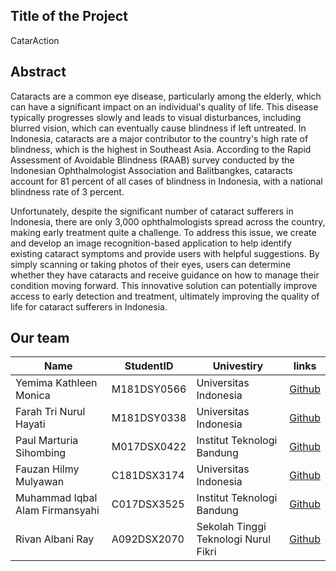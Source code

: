 ## Title of the Project 

CatarAction

## Abstract

Cataracts are a common eye disease, particularly among the elderly, which can have a significant impact on an individual's quality of life. This disease typically progresses slowly and leads to visual disturbances, including blurred vision, which can eventually cause blindness if left untreated. In Indonesia, cataracts are a major contributor to the country's high rate of blindness, which is the highest in Southeast Asia. According to the Rapid Assessment of Avoidable Blindness (RAAB) survey conducted by the Indonesian Ophthalmologist Association and Balitbangkes, cataracts account for 81 percent of all cases of blindness in Indonesia, with a national blindness rate of 3 percent.

Unfortunately, despite the significant number of cataract sufferers in Indonesia, there are only 3,000 ophthalmologists spread across the country, making early treatment quite a challenge. To address this issue, we create and develop an image recognition-based application to help identify existing cataract symptoms and provide users with helpful suggestions. By simply scanning or taking photos of their eyes, users can determine whether they have cataracts and receive guidance on how to manage their condition moving forward. This innovative solution can potentially improve access to early detection and treatment, ultimately improving the quality of life for cataract sufferers in Indonesia.

## Our team
|Name  | StudentID  | Univestiry |links |
|--|--|--|--|
| Yemima Kathleen Monica | M181DSY0566  |Universitas Indonesia |[Github](https://github.com/YemimaKathleen)|
| Farah Tri Nurul Hayati | M181DSY0338  |Universitas Indonesia |[Github](https://github.com/farahtrinrll)|
| Paul Marturia Sihombing | M017DSX0422  |Institut Teknologi Bandung |[Github](https://github.com/paulmsihombing)|
| Fauzan Hilmy Mulyawan | C181DSX3174  |Universitas Indonesia |[Github](https://github.com/FauzanHilmyMulyawan)|
| Muhammad Iqbal Alam Firmansyahi | C017DSX3525  |Institut Teknologi Bandung |[Github](https://github.com/balam15)|
| Rivan Albani Ray | A092DSX2070  |Sekolah Tinggi Teknologi Nurul Fikri |[Github](https://github.com/rrivann)|
